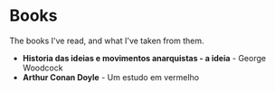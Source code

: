 # Books
The books I've read, and what I've taken from them.


<ul>
  <li><strong>Historia das ideias e movimentos anarquistas - a ideia</strong> - George Woodcock</li>
  <li><strong>Arthur Conan Doyle</strong> - Um estudo em vermelho</li>
</ul>
